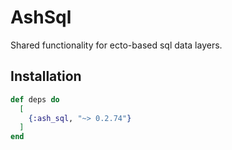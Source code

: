 # AshSql

Shared functionality for ecto-based sql data layers.

## Installation

```elixir
def deps do
  [
    {:ash_sql, "~> 0.2.74"}
  ]
end
```
